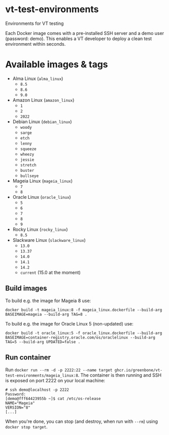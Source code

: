 # vt-test-environments
Environments for VT testing

Each Docker image comes with a pre-installed SSH server and a demo user (password: demo). This enables a VT developer to deploy a clean test environment within seconds.

# Available images & tags
- Alma Linux (`alma_linux`)
    - `8.5`
    - `8.6`
    - `9.0`
- Amazon Linux (`amazon_linux`)
    - `1`
    - `2`
    - `2022`
- Debian Linux (`debian_linux`)
    - `woody`
    - `sarge`
    - `etch`
    - `lenny`
    - `squeeze`
    - `wheezy`
    - `jessie`
    - `stretch`
    - `buster`
    - `bullseye`
- Mageia Linux (`mageia_linux`)
    - `7`
    - `8`
- Oracle Linux (`oracle_linux`)
    - `5`
    - `6`
    - `7`
    - `8`
    - `9`
- Rocky Linux (`rocky_linux`)
    - `8.5`
- Slackware Linux (`slackware_linux`)
    - `13.0`
    - `13.37`
    - `14.0`
    - `14.1`
    - `14.2`
    - `current` (15.0 at the moment)

## Build images
To build e.g. the image for Mageia 8 use:
```
docker build -t mageia_linux:8 -f mageia_linux.dockerfile --build-arg BASEIMAGE=mageia --build-arg TAG=8 .
```
To build e.g. the image for Oracle Linux 5 (non-updated) use:
```
docker build -t oracle_linux:5 -f oracle_linux.dockerfile --build-arg BASEIMAGE=container-registry.oracle.com/os/oraclelinux --build-arg TAG=5 --build-arg UPDATED=false .
```

## Run container
Run `docker run --rm -d -p 2222:22 --name target ghcr.io/greenbone/vt-test-environments/mageia_linux:8`. The container is then running and SSH is exposed on port 2222 on your local machine:
```
# ssh demo@localhost -p 2222
Password: 
[demo@fff64423955b ~]$ cat /etc/os-release 
NAME="Mageia"
VERSION="8"
[...]
```

When you're done, you can stop (and destroy, when run with `--rm`) using `docker stop target`.